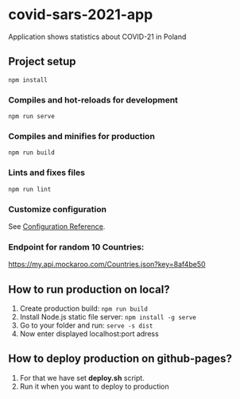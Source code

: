 # covid-sars-2021-app

Application shows statistics about COVID-21 in Poland

## Project setup
```
npm install
```

### Compiles and hot-reloads for development
```
npm run serve
```

### Compiles and minifies for production
```
npm run build
```

### Lints and fixes files
```
npm run lint
```

### Customize configuration
See [Configuration Reference](https://cli.vuejs.org/config/).


### Endpoint for random 10 Countries:
https://my.api.mockaroo.com/Countries.json?key=8af4be50



## How to run production on local? 
1. Create production build:
`npm run build`
2. Install Node.js static file server:
`npm install -g serve`
3. Go to your folder and run:
`serve -s dist`
4. Now enter displayed localhost:port adress

## How to deploy production on github-pages? 
1. For that we have set **deploy.sh** script. 
2. Run it when you want to deploy to production   
